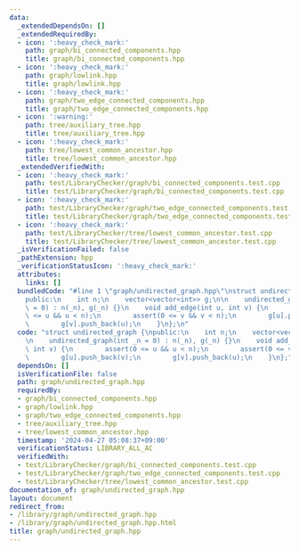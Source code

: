 ```yaml
---
data:
  _extendedDependsOn: []
  _extendedRequiredBy:
  - icon: ':heavy_check_mark:'
    path: graph/bi_connected_components.hpp
    title: graph/bi_connected_components.hpp
  - icon: ':heavy_check_mark:'
    path: graph/lowlink.hpp
    title: graph/lowlink.hpp
  - icon: ':heavy_check_mark:'
    path: graph/two_edge_connected_components.hpp
    title: graph/two_edge_connected_components.hpp
  - icon: ':warning:'
    path: tree/auxiliary_tree.hpp
    title: tree/auxiliary_tree.hpp
  - icon: ':heavy_check_mark:'
    path: tree/lowest_common_ancestor.hpp
    title: tree/lowest_common_ancestor.hpp
  _extendedVerifiedWith:
  - icon: ':heavy_check_mark:'
    path: test/LibraryChecker/graph/bi_connected_components.test.cpp
    title: test/LibraryChecker/graph/bi_connected_components.test.cpp
  - icon: ':heavy_check_mark:'
    path: test/LibraryChecker/graph/two_edge_connected_components.test.cpp
    title: test/LibraryChecker/graph/two_edge_connected_components.test.cpp
  - icon: ':heavy_check_mark:'
    path: test/LibraryChecker/tree/lowest_common_ancestor.test.cpp
    title: test/LibraryChecker/tree/lowest_common_ancestor.test.cpp
  _isVerificationFailed: false
  _pathExtension: hpp
  _verificationStatusIcon: ':heavy_check_mark:'
  attributes:
    links: []
  bundledCode: "#line 1 \"graph/undirected_graph.hpp\"\nstruct undirected_graph {\n\
    public:\n    int n;\n    vector<vector<int>> g;\n\n    undirected_graph(int _n\
    \ = 0) : n(_n), g(_n) {}\n    void add_edge(int u, int v) {\n        assert(0\
    \ <= u && u < n);\n        assert(0 <= v && v < n);\n        g[u].push_back(v);\n\
    \        g[v].push_back(u);\n    }\n};\n"
  code: "struct undirected_graph {\npublic:\n    int n;\n    vector<vector<int>> g;\n\
    \n    undirected_graph(int _n = 0) : n(_n), g(_n) {}\n    void add_edge(int u,\
    \ int v) {\n        assert(0 <= u && u < n);\n        assert(0 <= v && v < n);\n\
    \        g[u].push_back(v);\n        g[v].push_back(u);\n    }\n};"
  dependsOn: []
  isVerificationFile: false
  path: graph/undirected_graph.hpp
  requiredBy:
  - graph/bi_connected_components.hpp
  - graph/lowlink.hpp
  - graph/two_edge_connected_components.hpp
  - tree/auxiliary_tree.hpp
  - tree/lowest_common_ancestor.hpp
  timestamp: '2024-04-27 05:08:37+09:00'
  verificationStatus: LIBRARY_ALL_AC
  verifiedWith:
  - test/LibraryChecker/graph/bi_connected_components.test.cpp
  - test/LibraryChecker/graph/two_edge_connected_components.test.cpp
  - test/LibraryChecker/tree/lowest_common_ancestor.test.cpp
documentation_of: graph/undirected_graph.hpp
layout: document
redirect_from:
- /library/graph/undirected_graph.hpp
- /library/graph/undirected_graph.hpp.html
title: graph/undirected_graph.hpp
---
```

